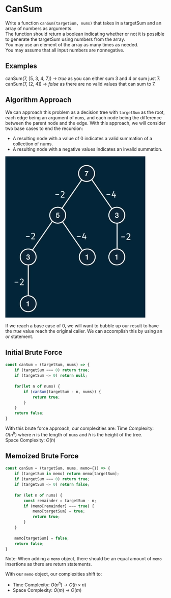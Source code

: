 # CanSum
Write a function `canSum(targetSum, nums)` that takes in a targetSum and an array of numbers as arguments.   
The function should return a boolean indicating whether or not it is possible to generate the targetSum using numbers from the array.  
You may use an element of the array as many times as needed.  
You may assume that all input numbers are nonnegative.

## Examples
canSum(7, [5, 3, 4, 7]) $\to$ $true$ as you can either sum 3 and 4 or sum just 7.  
canSum(7, [2, 4]) $\to$ $false$ as there are no valid values that can sum to 7.

## Algorithm Approach
We can approach this problem as a decision tree with `targetSum` as the root, each edge being an argument of `nums`, and each node being the difference between the parent node and the edge. With this approach, we will consider two base cases to end the recursion:
- A resulting node with a value of $0$ indicates a valid summation of a collection of nums.
- A resulting node with a negative values indicates an invalid summation.

![Approach Tree](./assets/03-01-paths.png)

If we reach a base case of $0$, we will want to bubble up our result to have the $true$ value reach the original caller. We can accomplish this by using an $or$ statement.

## Initial Brute Force
```javascript
const canSum = (targetSum, nums) => {
    if (targetSum === 0) return true;
    if (targetSum <= 0) return null;
    
    for(let n of nums) {
        if (canSum(targetSum - n, nums)) {
            return true;
        }
    }
    return false;
}
```
With this brute force approach, our complexities are:
Time Complexity: $O(n^h)$ where $n$ is the length of `nums` and $h$ is the height of the tree.  
Space Complexity: $O(h)$

## Memoized Brute Force
```javascript
const canSum = (targetSum, nums, memo={}) => {
    if (targetSum in memo) return memo[targetSum];
    if (targetSum === 0) return true;
    if (targetSum <= 0) return false;

    for (let n of nums) {
        const remainder = targetSum - n;
        if (memo[remainder] === true) {
            memo[targetSum] = true;
            return true;
        }
    }

    memo[targetSum] = false;
    return false;
}
```

Note: When adding a `memo` object, there should be an equal amount of `memo` insertions as there are return statements.

With our `memo` object, our complexities shift to:
- Time Complexity: $O(n^h)$ $\to$ $O(h \times n)$
- Space Complexity: $O(m)$ $\to$ $O(m)$